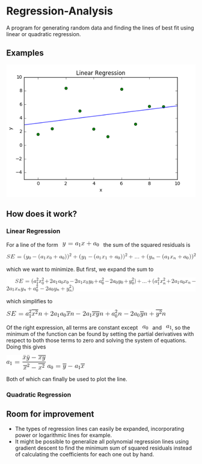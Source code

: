 # Regression-Analysis
A program for generating random data and finding the lines of best fit using linear or quadratic regression.
## Examples
![Linear Regression Example](docs/linRegExample.PNG)
## How does it work?
### Linear Regression
For a line of the form &nbsp; ![Linear Line Equation](docs/linearLine.gif) &nbsp; the sum of the squared residuals is 

![SE formula](docs/SE_Latex.gif) 

which we want to minimize. But first, we expand the sum to 

![Simplified Sum](docs/SE2_Latex.gif) 

which simplifies to 

![Further Simplified Sum](docs/SE3_Latex.gif)

Of the right expression, all terms are constant except &nbsp; ![a0](docs/a0.gif) &nbsp; and &nbsp; ![a0](docs/a1.gif), so the minimum of the function can be found by setting the partial derivatives with respect to both those terms to zero and solving the system of equations. Doing this gives

![a1](docs/linA1.gif)
![a0](docs/linA0.gif)

Both of which can finally be used to plot the line.

### Quadratic Regression

## Room for improvement
- The types of regression lines can easily be expanded, incorporating power or logarithmic lines for example.
- It might be possible to generalize all polynomial regression lines using gradient descent to find the minimum sum of squared residuals instead of calculating the coefficients for each one out by hand.
